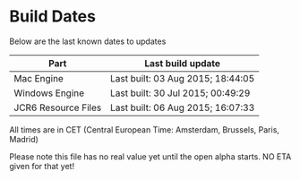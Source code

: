 # Build Dates

Below are the last known dates to updates

Part | Last build update
-----|-----
Mac Engine | Last built: 03 Aug 2015; 18:44:05
Windows Engine | Last built: 30 Jul 2015; 00:49:29
JCR6 Resource Files | Last built: 06 Aug 2015; 16:07:33
All times are in CET (Central European Time: Amsterdam, Brussels, Paris, Madrid)


Please note this file has no real value yet until the open alpha starts. NO ETA given for that yet!
